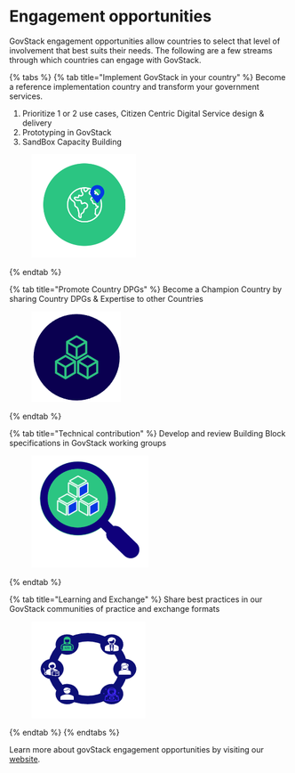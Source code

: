 # Engagement opportunities

GovStack engagement opportunities allow countries to select that level of involvement that best suits their needs. The following are a few streams through which countries can engage with GovStack.

{% tabs %}
{% tab title="Implement GovStack in your country" %}
Become a reference implementation country and transform your government services.&#x20;

1. Prioritize 1 or 2 use cases, Citizen Centric Digital Service design & delivery&#x20;
2. Prototyping in GovStack&#x20;
3. SandBox Capacity Building

<figure><img src="../.gitbook/assets/Screenshot 2022-09-19 220850.png" alt=""><figcaption></figcaption></figure>
{% endtab %}

{% tab title="Promote Country DPGs" %}
Become a Champion Country by sharing Country DPGs & Expertise to other Countries

<figure><img src="../.gitbook/assets/Screenshot 2022-09-22 101729.png" alt=""><figcaption></figcaption></figure>
{% endtab %}

{% tab title="Technical contribution" %}
Develop and review Building Block specifications in GovStack working groups

<figure><img src="../.gitbook/assets/Screenshot 2022-09-19 221657.png" alt=""><figcaption></figcaption></figure>
{% endtab %}

{% tab title="Learning and Exchange" %}
Share best practices in our GovStack communities of practice and exchange formats

<figure><img src="../.gitbook/assets/Screenshot 2022-09-19 221727.png" alt=""><figcaption></figcaption></figure>
{% endtab %}
{% endtabs %}

Learn more about govStack engagement opportunities by visiting our [website](https://www.govstack.global/join-the-community/).
